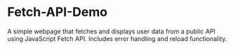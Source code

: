 # Fetch-API-Demo
A simple webpage that fetches and displays user data from a public API using JavaScript Fetch API. Includes error handling and reload functionality.
